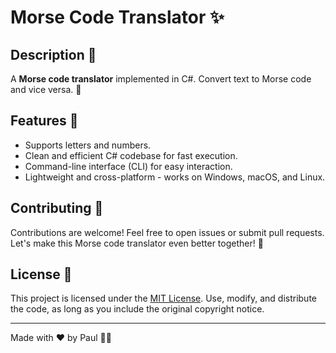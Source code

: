 # Morse Code Translator ✨

## Description 📜

A **Morse code translator** implemented in C#. Convert text to Morse code and vice versa. 💬

## Features 🚀

- Supports letters and numbers.
- Clean and efficient C# codebase for fast execution.
- Command-line interface (CLI) for easy interaction.
- Lightweight and cross-platform - works on Windows, macOS, and Linux.

## Contributing 🤝

Contributions are welcome! Feel free to open issues or submit pull requests. Let's make this Morse code translator even better together! 🌟

## License 📄

This project is licensed under the [MIT License](LICENSE). Use, modify, and distribute the code, as long as you include the original copyright notice.

---

Made with ❤️ by Paul 👨‍💻
